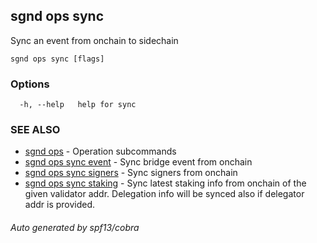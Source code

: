 ## sgnd ops sync

Sync an event from onchain to sidechain

```
sgnd ops sync [flags]
```

### Options

```
  -h, --help   help for sync
```

### SEE ALSO

* [sgnd ops](sgnd_ops.md)	 - Operation subcommands
* [sgnd ops sync event](sgnd_ops_sync_event.md)	 - Sync bridge event from onchain
* [sgnd ops sync signers](sgnd_ops_sync_signers.md)	 - Sync signers from onchain
* [sgnd ops sync staking](sgnd_ops_sync_staking.md)	 - Sync latest staking info from onchain of the given validator addr. Delegation info will be synced also if delegator addr is provided.

###### Auto generated by spf13/cobra
